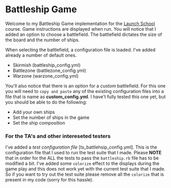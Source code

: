 # Battleship Game

Welcome to my Battleship Game implementation for the [Launch School](www.launschool.com) course. Game instructions are displayed when run. You will notice that I added an option to choose a battlefield. The battlefield dictates the size of the board and the number of ships.

When selecting the battlefield, a configuration file is loaded. I've added already a number of default ones.

* Skirmish (battleship_config.yml)
* Battlezone (battlezone_config.yml)
* Warzone (warzone_config.yml)


You'll also notice that there is an option for a *custom* battlefield. For this one you will need to `copy and paste` any of the existing configuration files into a file that is name as **custom_config.yml**. I have't fully tested this one yet, but you should be able to do the following:

* Add your own ships
* Set the number of ships in the game
* Set the ship composition



### For the TA's and other intereseted testers
I've added a *test configuration file* [ts_battlehsip_config.yml]. This is the configuration file that I used to run the test suite that I made. Please **NOTE** that in order for the ALL the tests to pass the `battleship.rb` file has to be modified a bit. I've added some `colorize` effect to the displays during the game play and this does not work yet with the current test suite that I made. So if you want to try out the test suite please remove all the `colorize` that is present in my code (sorry for this hassle).

